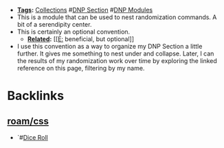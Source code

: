- **[Tags](<Tags.md>):** [Collections](<Collections.md>) #[DNP Section](<DNP Section.md>) #[DNP Modules](<DNP Modules.md>)
- This is a module that can be used to nest randomization commands. A bit of a serendipity center. 
- This is certainly an optional convention. 
    - **[Related](<Related.md>):** [[[E:](<[[E:.md>) beneficial, but optional]]
- I use this convention as a way to organize my DNP Section a little further. It gives me something to nest under and collapse. Later, I can the results of my randomization work over time by exploring the linked reference on this page, filtering by my name.

# Backlinks
## [roam/css](<roam/css.md>)
- `#[Dice Roll](<Dice Roll.md>)

